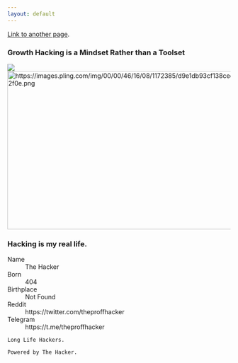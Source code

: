 ```yaml
---
layout: default
---
```



[Link to another page](another-page).


### Growth Hacking is a Mindset Rather than a Toolset

![]([https://images.pling.com/img/00/00/46/16/08/1172385/d9e1db93cf138cedf3816725fe611b172f0e.png])
<img src="https://images.pling.com/img/00/00/46/16/08/1172385/d9e1db93cf138cedf3816725fe611b172f0e.png" alt="https://images.pling.com/img/00/00/46/16/08/1172385/d9e1db93cf138cedf3816725fe611b172f0e.png" class="shrinkToFit" width="636" height="358">
### Hacking is my real life.

<dl>
<dt>Name</dt>
<dd>The Hacker</dd>
<dt>Born</dt>
<dd>404</dd>
<dt>Birthplace</dt>
<dd>Not Found</dd>
<dt>Reddit</dt>
<dd>https://twitter.com/theproffhacker</dd>
<dt>Telegram</dt>
  <dd>https://t.me/theproffhacker</dd>
</dl>

```
Long Life Hackers.
```

```
Powered by The Hacker.
```
